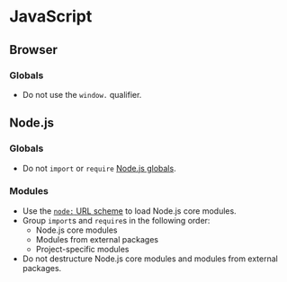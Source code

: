 # JavaScript

## Browser

### Globals

- Do not use the `window.` qualifier.

## Node.js

### Globals

- Do not `import` or `require` [Node.js globals](https://nodejs.org/api/globals.html).

### Modules

- Use the [`node:` URL scheme](https://nodejs.org/api/esm.html#esm_node_imports) to load Node.js core modules.
- Group `import`s and `require`s in the following order:
  - Node.js core modules
  - Modules from external packages
  - Project-specific modules
- Do not destructure Node.js core modules and modules from external packages.
